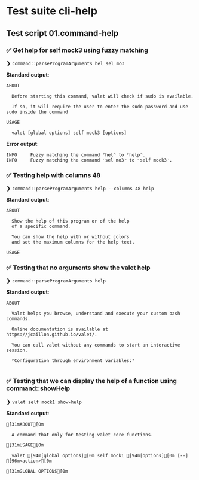 # Test suite cli-help

## Test script 01.command-help

### ✅ Get help for self mock3 using fuzzy matching

❯ `command::parseProgramArguments hel sel mo3`

**Standard output**:

```text
ABOUT

  Before starting this command, valet will check if sudo is available.
  
  If so, it will require the user to enter the sudo password and use sudo inside the command

USAGE

  valet [global options] self mock3 [options]
```

**Error output**:

```text
INFO     Fuzzy matching the command ⌜hel⌝ to ⌜help⌝.
INFO     Fuzzy matching the command ⌜sel mo3⌝ to ⌜self mock3⌝.
```

### ✅ Testing help with columns 48

❯ `command::parseProgramArguments help --columns 48 help`

**Standard output**:

```text
ABOUT

  Show the help of this program or of the help 
  of a specific command.
  
  You can show the help with or without colors 
  and set the maximum columns for the help text.

USAGE
```

### ✅ Testing that no arguments show the valet help

❯ `command::parseProgramArguments help`

**Standard output**:

```text
ABOUT

  Valet helps you browse, understand and execute your custom bash commands.
  
  Online documentation is available at https://jcaillon.github.io/valet/.
  
  You can call valet without any commands to start an interactive session.
  
  ⌜Configuration through environment variables:⌝
  
```

### ✅ Testing that we can display the help of a function using command::showHelp

❯ `valet self mock1 show-help`

**Standard output**:

```text
[31mABOUT[0m

  A command that only for testing valet core functions.

[31mUSAGE[0m

  valet [94m[global options][0m self mock1 [94m[options][0m [--] [96m<action>[0m

[31mGLOBAL OPTIONS[0m
```

